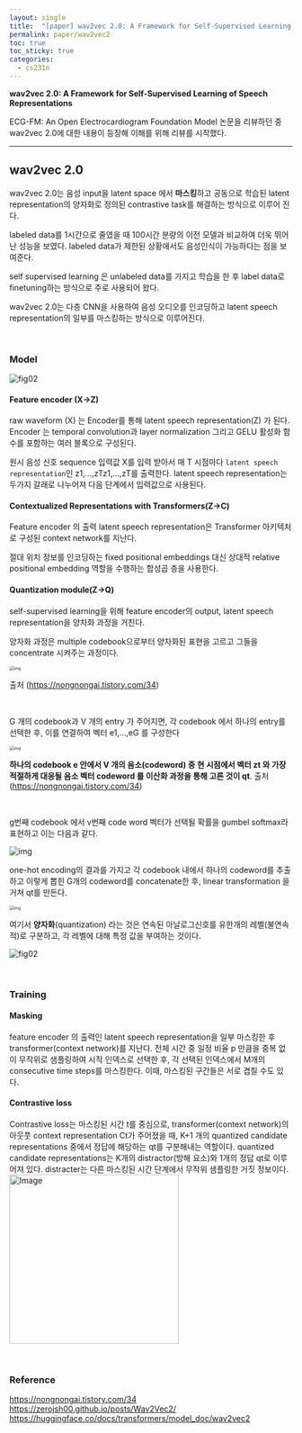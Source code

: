 ```yaml
---
layout: single
title:  "[paper] wav2vec 2.0: A Framework for Self-Supervised Learning of Speech Representations"
permalink: paper/wav2vec2
toc: true
toc_sticky: true
categories: 
  - cs231n
---
```



**wav2vec 2.0: A Framework for Self-Supervised Learning of Speech Representations**

ECG-FM: An Open Electrocardiogram Foundation Model 논문을 리뷰하던 중 wav2vec 2.0에 대한 내용이 등장해 이해를 위해 리뷰를 시작했다.

---

## wav2vec 2.0

wav2vec 2.0는 음성 input을 latent space 에서 **마스킹**하고 공동으로 학습된 latent representation의 양자화로 정의된 contrastive task를 해결하는 방식으로 이루어 진다.

labeled data를 1시간으로 줄였을 때 100시간 분량의 이전 모델과 비교하여 더욱 뛰어난 성능을 보였다. labeled data가 제한된 상황에서도 음성인식이 가능하다는 점을 보여준다.

self supervised learning 은 unlabeled data를 가지고 학습을 한 후 label data로 finetuning하는 방식으로 주로 사용되어 왔다. 

wav2vec 2.0는 다층 CNN을 사용하여 음성 오디오를 인코딩하고 latent speech representation의 일부를 마스킹하는 방식으로 이루어진다.


<br>   


### Model

![fig02](https://zerojsh00.github.io/assets/img/2022-07-31-Wav2Vec2/fig02.png)



#### Feature encoder (X->Z)

raw waveform (X) 는 Encoder를 통해 latent speech representation(Z) 가 된다. Encoder 는 temporal convolution과 layer normalization 그리고 GELU 활성화 함수를 포함하는 여러 블록으로 구성된다.

원시 음성 신호 sequence 입력값 X를 입력 받아서 매 T 시점마다 `latent speech representation`인 z1,…,zTz1,…,zT를 출력한다. latent speech representation는 두가지 갈래로 나누어져 다음 단계에서 입력값으로 사용된다. 



#### Contextualized Representations with Transformers(Z->C)

Feature encoder 의 출력 latent speech representation은 Transformer 아키텍처로 구성된 context network를 지난다.

절대 위치 정보를 인코딩하는 fixed positional embeddings 대신 상대적 relative positional embedding 역할을 수행하는 합성곱 층을 사용한다.



#### Quantization module(Z->Q)

self-supervised learning을 위해 feature encoder의 output, latent speech representation을 양차화 과정을 거친다.

양자화 과정은 multiple codebook으로부터 양자화된 표현을 고르고 그들을 concentrate 시켜주는 과정이다.

<img src="https://blog.kakaocdn.net/dn/MVJxn/btrZBrXVXQB/f1hKBAtsfkm9DDYp4pxHG0/img.png" alt="img" style="zoom: 50%;" />

출처 (https://nongnongai.tistory.com/34)

<br>   

G 개의 codebook과 V 개의 entry 가 주어지면, 각 codebook 에서 하나의 entry를 선택한 후, 이를 연결하여 벡터 e1,...,eG 를 구성한다

<img src="https://blog.kakaocdn.net/dn/Lb5tQ/btrZIavSca0/NjJxnfrW4fRpy9Ps53KKV1/img.png" alt="img" style="zoom: 50%;" />

**하나의 codebook e 안에서 V 개의 음소(codeword) 중 현 시점에서 벡터 zt 와 가장 적절하게 대응될 음소 벡터 codeword 를 이산화 과정을 통해 고른 것이 qt**. 
출처 (https://nongnongai.tistory.com/34)

<br>  



g번째 codebook 에서 v번째 code word 벡터가 선택될 확률을 gumbel softmax라 표현하고 이는 다음과 같다.

![img](https://blog.kakaocdn.net/dn/n1MzA/btrZItPqtRK/IxROkwlbl8tQvmihGAgtRk/img.png)



one-hot encoding의 결과를 가지고 각 codebook 내에서 하나의 codeword를 추출하고 이렇게 뽑힌 G개의 codeword를 concatenate한 후, linear transformation 을 거쳐 qt를 만든다.

<img src="https://blog.kakaocdn.net/dn/H7oX6/btrZIswbeFP/5KXub9oQfZLIAmAWKWxwG0/img.png" alt="img" style="zoom:50%;" />



여기서 **양자화**(quantization) 라는 것은 연속된 아날로그신호를 유한개의 레벨(불연속적)로 구분하고, 각 레벨에 대해 특정 값을 부여하는 것이다.

![fig02](https://zerojsh00.github.io/assets/img/2022-07-31-Wav2Vec2/fig02.png)


<br>   


### Training

#### **Masking**

feature encoder 의 출력인 latent speech representation을 일부 마스킹한 후 transformer(context network)를 지난다. 전체 시간 중 일정 비율 p 만큼을 중복 없이 무작위로 샘플링하여 시작 인덱스로 선택한 후, 각 선택된 인덱스에서 M개의 consecutive time steps를 마스킹한다.
이때, 마스킹된 구간들은 서로 겹칠 수도 있다.



#### **Contrastive loss**

Contrastive loss는 마스킹된 시간 t를 중심으로, transformer(context network)의 아웃풋 context representation Ct가 주어졌을 때, K+1 개의 quantized candidate representations 중에서 정답에 해당하는 qt를 구분해내는 역할이다. quantized candidate representations는 K개의 distractor(방해 요소)와 1개의 정답 qt로 이루어져 있다. distracter는 다른 마스킹된 시간 단계에서 무작위 샘플링한 거짓 정보이다.
<img width="301" alt="Image" src="https://github.com/user-attachments/assets/61aa99bf-1640-462a-866e-76fd7453ac4a" />


<br>   

### **Reference**

https://nongnongai.tistory.com/34
https://zerojsh00.github.io/posts/Wav2Vec2/
https://huggingface.co/docs/transformers/model_doc/wav2vec2
